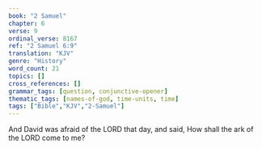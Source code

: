 ```yaml
---
book: "2 Samuel"
chapter: 6
verse: 9
ordinal_verse: 8167
ref: "2 Samuel 6:9"
translation: "KJV"
genre: "History"
word_count: 21
topics: []
cross_references: []
grammar_tags: [question, conjunctive-opener]
thematic_tags: [names-of-god, time-units, time]
tags: ["Bible","KJV","2-Samuel"]
---
```

And David was afraid of the LORD that day, and said, How shall the ark of the LORD come to me?
